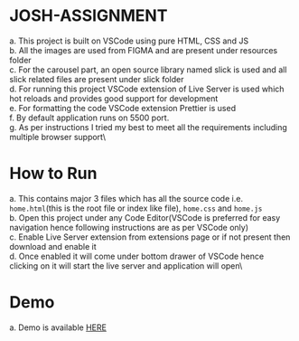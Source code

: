 # JOSH-ASSIGNMENT

a. This project is built on VSCode using pure HTML, CSS and JS\
b. All the images are used from FIGMA and are present under resources folder\
c. For the carousel part, an open source library named slick is used and all slick related files are present under slick folder\
d. For running this project VSCode extension of Live Server is used which hot reloads and provides good support for development\
e. For formatting the code VSCode extension Prettier is used\
f. By default application runs on 5500 port.\
g. As per instructions I tried my best to meet all the requirements including multiple browser support\

# How to Run

a. This contains major 3 files which has all the source code i.e. `home.html`(this is the root file or index like file), `home.css` and `home.js`\
b. Open this project under any Code Editor(VSCode is preferred for easy navigation hence following instructions are as per VSCode only)\
c. Enable Live Server extension from extensions page or if not present then download and enable it\
d. Once enabled it will come under bottom drawer of VSCode hence clicking on it will start the live server and application will open\

# Demo

a. Demo is available [HERE](https://rit26-july.github.io/home.html)

